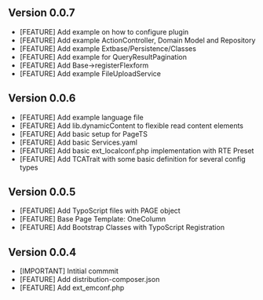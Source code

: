 ## Version 0.0.7
- [FEATURE] Add example on how to configure plugin
- [FEATURE] Add example ActionController, Domain Model and Repository
- [FEATURE] Add example Extbase/Persistence/Classes
- [FEATURE] Add example for QueryResultPagination
- [FEATURE] Add Base->registerFlexform
- [FEATURE] Add example FileUploadService

## Version 0.0.6
- [FEATURE] Add example language file
- [FEATURE] Add lib.dynamicContent to flexible read content elements
- [FEATURE] Add basic setup for PageTS
- [FEATURE] Add basic Services.yaml
- [FEATURE] Add basic ext_localconf.php implementation with RTE Preset
- [FEATURE] Add TCATrait with some basic definition for several config types

## Version 0.0.5
- [FEATURE] Add TypoScript files with PAGE object
- [FEATURE] Base Page Template: OneColumn
- [FEATURE] Add Bootstrap Classes with TypoScript Registration

## Version 0.0.4
- [IMPORTANT] Intitial commmit
- [FEATURE] Add distribution-composer.json
- [FEATURE] Add ext_emconf.php